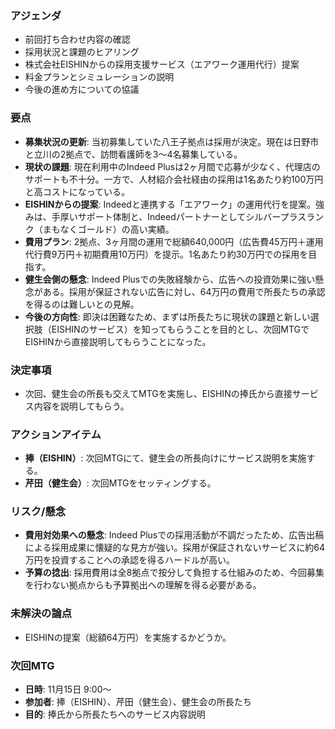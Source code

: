 ### アジェンダ
- 前回打ち合わせ内容の確認
- 採用状況と課題のヒアリング
- 株式会社EISHINからの採用支援サービス（エアワーク運用代行）提案
- 料金プランとシミュレーションの説明
- 今後の進め方についての協議

### 要点
- **募集状況の更新**: 当初募集していた八王子拠点は採用が決定。現在は日野市と立川の2拠点で、訪問看護師を3〜4名募集している。
- **現状の課題**: 現在利用中のIndeed Plusは2ヶ月間で応募が少なく、代理店のサポートも不十分。一方で、人材紹介会社経由の採用は1名あたり約100万円と高コストになっている。
- **EISHINからの提案**: Indeedと連携する「エアワーク」の運用代行を提案。強みは、手厚いサポート体制と、Indeedパートナーとしてシルバープラスランク（まもなくゴールド）の高い実績。
- **費用プラン**: 2拠点、3ヶ月間の運用で総額640,000円（広告費45万円＋運用代行費9万円＋初期費用10万円）を提示。1名あたり約30万円での採用を目指す。
- **健生会側の懸念**: Indeed Plusでの失敗経験から、広告への投資効果に強い懸念がある。採用が保証されない広告に対し、64万円の費用で所長たちの承認を得るのは難しいとの見解。
- **今後の方向性**: 即決は困難なため、まずは所長たちに現状の課題と新しい選択肢（EISHINのサービス）を知ってもらうことを目的とし、次回MTGでEISHINから直接説明してもらうことになった。

### 決定事項
- 次回、健生会の所長も交えてMTGを実施し、EISHINの捧氏から直接サービス内容を説明してもらう。

### アクションアイテム
- **捧（EISHIN）**: 次回MTGにて、健生会の所長向けにサービス説明を実施する。
- **芹田（健生会）**: 次回MTGをセッティングする。

### リスク/懸念
- **費用対効果への懸念**: Indeed Plusでの採用活動が不調だったため、広告出稿による採用成果に懐疑的な見方が強い。採用が保証されないサービスに約64万円を投資することへの承認を得るハードルが高い。
- **予算の捻出**: 採用費用は全8拠点で按分して負担する仕組みのため、今回募集を行わない拠点からも予算拠出への理解を得る必要がある。

### 未解決の論点
- EISHINの提案（総額64万円）を実施するかどうか。

### 次回MTG
- **日時**: 11月15日 9:00〜
- **参加者**: 捧（EISHIN）、芹田（健生会）、健生会の所長たち
- **目的**: 捧氏から所長たちへのサービス内容説明